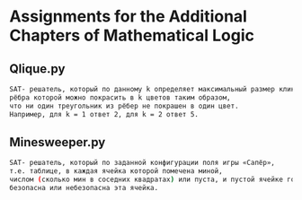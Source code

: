# Assignments for the Additional Chapters of Mathematical Logic

## Qlique.py
```bash
SAT- решатель, который по данному k определяет максимальный размер клики,  
рёбра которой можно покрасить в k цветов таким образом,  
что ни один треугольник из рёбер не покрашен в один цвет.  
Например, для k = 1 ответ 2, для k = 2 ответ 5.  
```
## Minesweeper.py
```bash
SAT- решатель, который по заданной конфигурации поля игры «Сапёр»,  
т.е. таблице, в каждая ячейка которой помечена миной,  
числом (сколько мин в соседних квадратах) или пуста, и пустой ячейке говорит,  
безопасна или небезопасна эта ячейка. 
```